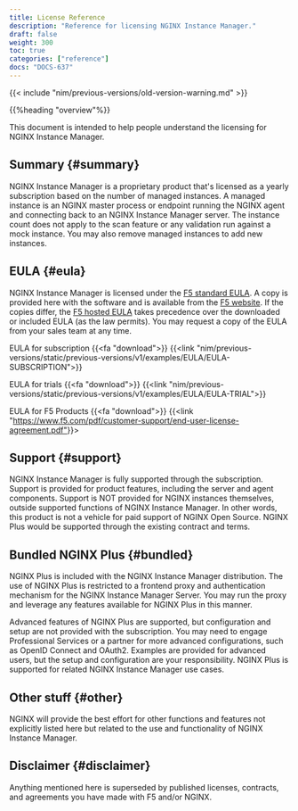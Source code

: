 ```yaml
---
title: License Reference
description: "Reference for licensing NGINX Instance Manager."
draft: false
weight: 300
toc: true
categories: ["reference"]
docs: "DOCS-637"
---
```


{{< include "nim/previous-versions/old-version-warning.md" >}}

{{%heading "overview"%}}

This document is intended to help people understand the licensing for NGINX Instance Manager.

## Summary {#summary}

NGINX Instance Manager is a proprietary product that's licensed as a yearly subscription based on the number of managed instances. A managed instance is an NGINX master process or endpoint running the NGINX agent and connecting back to an NGINX Instance Manager server. The instance count does not apply to the scan feature or any validation run against a mock instance. You may also remove managed instances to add new instances.

## EULA {#eula}

NGINX Instance Manager is licensed under the [F5 standard EULA](https://www.f5.com/pdf/customer-support/end-user-license-agreement.pdf). A copy is provided here with the software and is available from the [F5 website](https://www.f5.com/pdf/customer-support/end-user-license-agreement.pdf). If the copies differ, the [F5 hosted EULA](https://www.f5.com/pdf/customer-support/end-user-license-agreement.pdf) takes precedence over the downloaded or included EULA (as the law permits). You may request a copy of the EULA from your sales team at any time.

EULA for subscription
{{<fa "download">}} {{<link "nim/previous-versions/static/previous-versions/v1/examples/EULA/EULA-SUBSCRIPTION">}}

EULA for trials
{{<fa "download">}} {{<link "nim/previous-versions/static/previous-versions/v1/examples/EULA/EULA-TRIAL">}}

EULA for F5 Products
{{<fa "download">}} {{<link "<https://www.f5.com/pdf/customer-support/end-user-license-agreement.pdf">}}>

## Support {#support}

NGINX Instance Manager is fully supported through the subscription. Support is provided for product features, including the server and agent components. Support is NOT provided for NGINX instances themselves, outside supported functions of NGINX Instance Manager. In other words, this product is not a vehicle for paid support of NGINX Open Source. NGINX Plus would be supported through the existing contract and terms.

## Bundled NGINX Plus {#bundled}

NGINX Plus is included with the NGINX Instance Manager distribution. The use of NGINX Plus is restricted to a frontend proxy and authentication mechanism for the NGINX Instance Manager Server. You may run the proxy and leverage any features available for NGINX Plus in this manner.

Advanced features of NGINX Plus are supported, but configuration and setup are not provided with the subscription. You may need to engage Professional Services or a partner for more advanced configurations, such as OpenID Connect and OAuth2. Examples are provided for advanced users, but the setup and configuration are your responsibility. NGINX Plus is supported for related NGINX Instance Manager use cases.

## Other stuff {#other}

NGINX will provide the best effort for other functions and features not explicitly listed here but related to the use and functionality of NGINX Instance Manager.

## Disclaimer {#disclaimer}

Anything mentioned here is superseded by published licenses, contracts, and agreements you have made with F5 and/or NGINX.
